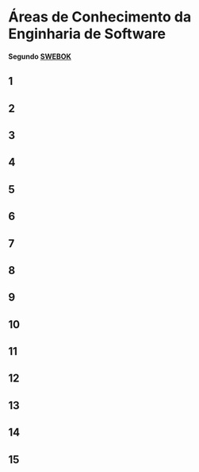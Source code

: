 # Áreas de Conhecimento da Enginharia de Software
#### Segundo [SWEBOK](https://www.computer.org/web/swebok/v3)

## 1

## 2

## 3

## 4

## 5

## 6

## 7

## 8

## 9

## 10

## 11

## 12

## 13

## 14

## 15
